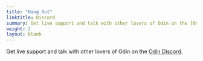 ```yaml
---
title: "Hang Out"
linktitle: Discord
summary: Get live support and talk with other lovers of Odin on the [Odin Discord](https://discord.com/invite/sVBPHEv).
weight: 2
layout: blank
---
```


Get live support and talk with other lovers of Odin on the [Odin Discord](https://discord.com/invite/sVBPHEv).